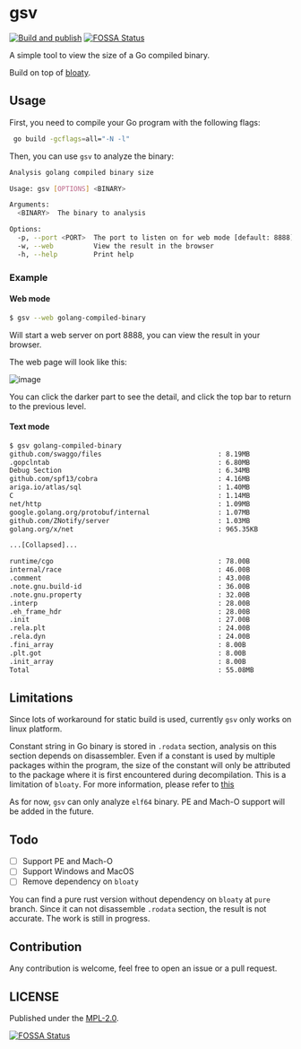 # gsv

[![Build and publish](https://github.com/Zxilly/go-size-view/actions/workflows/build.yml/badge.svg)](https://github.com/Zxilly/go-size-view/actions/workflows/build.yml)
[![FOSSA Status](https://app.fossa.com/api/projects/git%2Bgithub.com%2FZxilly%2Fgo-size-view.svg?type=shield)](https://app.fossa.com/projects/git%2Bgithub.com%2FZxilly%2Fgo-size-view?ref=badge_shield)


A simple tool to view the size of a Go compiled binary. 

Build on top of [bloaty](https://github.com/google/bloaty).

## Usage

First, you need to compile your Go program with the following flags:

```bash
 go build -gcflags=all="-N -l"
```

Then, you can use `gsv` to analyze the binary:

```bash
Analysis golang compiled binary size

Usage: gsv [OPTIONS] <BINARY>

Arguments:
  <BINARY>  The binary to analysis

Options:
  -p, --port <PORT>  The port to listen on for web mode [default: 8888]
  -w, --web          View the result in the browser
  -h, --help         Print help
```

### Example

#### Web mode

```bash
$ gsv --web golang-compiled-binary
```

Will start a web server on port 8888, you can view the result in your browser.

The web page will look like this:

![image](https://user-images.githubusercontent.com/31370133/225002647-1e37e52f-dada-4adb-a33b-e806396621cf.png)


You can click the darker part to see the detail, and click the top bar to return to the previous level.

#### Text mode 

```bash
$ gsv golang-compiled-binary
github.com/swaggo/files                             : 8.19MB
.gopclntab                                          : 6.80MB
Debug Section                                       : 6.34MB
github.com/spf13/cobra                              : 4.16MB
ariga.io/atlas/sql                                  : 1.40MB
C                                                   : 1.14MB
net/http                                            : 1.09MB
google.golang.org/protobuf/internal                 : 1.07MB
github.com/ZNotify/server                           : 1.03MB
golang.org/x/net                                    : 965.35KB

...[Collapsed]...

runtime/cgo                                         : 78.00B
internal/race                                       : 46.00B
.comment                                            : 43.00B
.note.gnu.build-id                                  : 36.00B
.note.gnu.property                                  : 32.00B
.interp                                             : 28.00B
.eh_frame_hdr                                       : 28.00B
.init                                               : 27.00B
.rela.plt                                           : 24.00B
.rela.dyn                                           : 24.00B
.fini_array                                         : 8.00B
.plt.got                                            : 8.00B
.init_array                                         : 8.00B
Total                                               : 55.08MB

```

## Limitations

Since lots of workaround for static build is used, currently `gsv` only works on linux platform.

Constant string in Go binary is stored in `.rodata` section, analysis on this section depends on disassembler. Even if a constant is used by multiple packages within the program, the size of the constant will only be attributed to the package where it is first encountered during decompilation. This is a limitation of `bloaty`. For more information, please refer to [this](https://github.com/google/bloaty/blob/main/doc/how-bloaty-works.md)

As for now, `gsv` can only analyze `elf64` binary. PE and Mach-O support will be added in the future.

## Todo

- [ ] Support PE and Mach-O
- [ ] Support Windows and MacOS
- [ ] Remove dependency on `bloaty`

You can find a pure rust version without dependency on `bloaty` at `pure` branch. Since it can not disassemble `.rodata` section, the result is not accurate. The work is still in progress.

## Contribution

Any contribution is welcome, feel free to open an issue or a pull request.

## LICENSE

Published under the [MPL-2.0](https://www.mozilla.org/en-US/MPL/2.0/).

[![FOSSA Status](https://app.fossa.com/api/projects/git%2Bgithub.com%2FZxilly%2Fgo-size-view.svg?type=large)](https://app.fossa.com/projects/git%2Bgithub.com%2FZxilly%2Fgo-size-view?ref=badge_large)